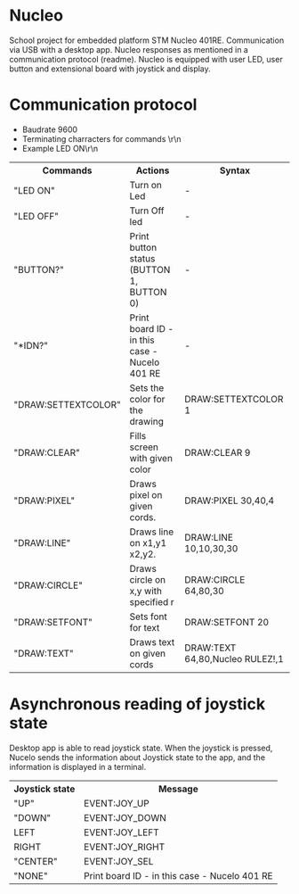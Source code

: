 # Nucleo
School project for embedded platform STM Nucleo 401RE. Communication via USB with a desktop app. Nucleo responses as mentioned in a communication protocol (readme). Nucleo is equipped with user LED, user button and extensional board with joystick and display.
# Communication protocol
<ul>
<li>Baudrate 9600</li>
<li>Terminating charracters for commands \r\n</li>
<li>Example LED ON\r\n</li>
</ul>
<table>
<tr><th>Commands</th><th>Actions</th><th>Syntax</th></tr>
<tr><td>"LED ON"</td><td>Turn on Led</td><td>-</td></tr>
<tr><td>"LED OFF"</td><td>Turn Off led</td><td>-</td></tr>
<tr><td>"BUTTON?"</td><td>Print button status (BUTTON 1, BUTTON 0)</td><td>-</td></tr>
<tr><td>"*IDN?"</td><td>Print board ID - in this case - Nucelo 401 RE</td><td>-</td></tr>
<tr><td>"DRAW:SETTEXTCOLOR"</td><td>Sets the color for the drawing</td><td>DRAW:SETTEXTCOLOR 1</td></tr>
<tr><td>"DRAW:CLEAR"</td><td>Fills screen with given color</td><td>DRAW:CLEAR 9</td></tr>
<tr><td>"DRAW:PIXEL"</td><td>Draws pixel on given cords.</td><td>DRAW:PIXEL 30,40,4</td></tr>
<tr><td>"DRAW:LINE"</td><td>Draws line on x1,y1 x2,y2.</td><td>DRAW:LINE 10,10,30,30</td></tr>
<tr><td>"DRAW:CIRCLE"</td><td>Draws circle on x,y with specified r</td><td>DRAW:CIRCLE 64,80,30</td></tr>
<tr><td>"DRAW:SETFONT"</td><td>Sets font for text</td><td>DRAW:SETFONT 20</td></tr>
<tr><td>"DRAW:TEXT"</td><td>Draws text on given cords</td><td>DRAW:TEXT 64,80,Nucleo RULEZ!,1</td></tr>
</table>

# Asynchronous reading of joystick state
Desktop app is able to read joystick state. When the joystick is pressed, Nucelo sends the information about Joystick state to the app, and the information is displayed in a terminal.
<table>
<tr><th>Joystick state</th><th>Message</th></tr>
<tr><td>"UP"</td><td>EVENT:JOY_UP</td></tr>
<tr><td>"DOWN"</td><td>EVENT:JOY_DOWN</td></tr>
<tr><td>LEFT</td><td>EVENT:JOY_LEFT</td></tr>
<tr><td>RIGHT</td><td>EVENT:JOY_RIGHT</td></tr>
<tr><td>"CENTER"</td><td>EVENT:JOY_SEL</td></tr>
<tr><td>"NONE"</td><td>Print board ID - in this case - Nucelo 401 RE</td></tr>
</table>
